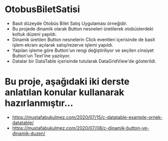 # OtobusBiletSatisi
* Basit düzeyde Otobüs Bilet Satış Uygulaması örneğidir. 
* Bu projede dinamik olarak Button nesneleri üretilerek otobüslerdeki koltuk düzeni yapıldı.
* Dinamik üretilen Button nesnelerin Click eventleri içerisinde de basit işlem ekranı açılarak satış/rezerve işlemi yapıldı.
* Yapılan işleme göre Button'un rengi değiştiriliyor ve seçilen cinsiyet Button'un Text'ine yazılıyor.
* Datalar bir DataTable içerisinde tutularak DataGridView'de gösterildi.

# Bu proje, aşağıdaki iki derste anlatılan konular kullanarak hazırlanmıştır... 
* https://mustafabukulmez.com/2020/07/15/c-datatable-example-ornek-datatable/
* https://mustafabukulmez.com/2020/07/08/c-dinamik-button-ve-dinamik-duzen/
